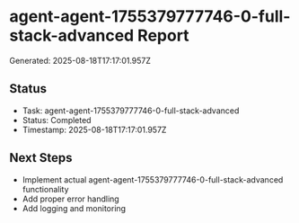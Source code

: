# agent-agent-1755379777746-0-full-stack-advanced Report

Generated: 2025-08-18T17:17:01.957Z

## Status
- Task: agent-agent-1755379777746-0-full-stack-advanced
- Status: Completed
- Timestamp: 2025-08-18T17:17:01.957Z

## Next Steps
- Implement actual agent-agent-1755379777746-0-full-stack-advanced functionality
- Add proper error handling
- Add logging and monitoring
